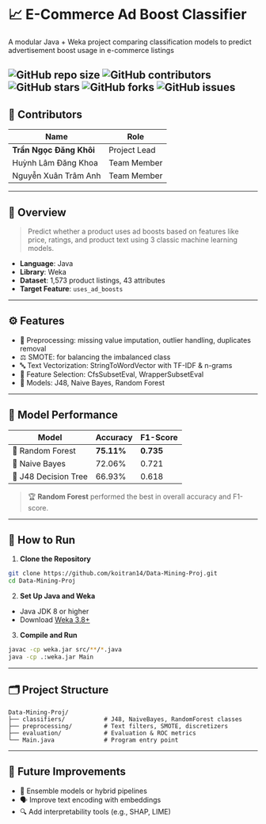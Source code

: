 # 📈 E-Commerce Ad Boost Classifier
A modular Java + Weka project comparing classification models to predict advertisement boost usage in e-commerce listings

![GitHub repo size](https://img.shields.io/github/repo-size/koitran14/AdBoost-Classifier)
![GitHub contributors](https://img.shields.io/github/contributors/koitran14/AdBoost-Classifier)
![GitHub stars](https://img.shields.io/github/stars/koitran14/AdBoost-Classifier?style=social)
![GitHub forks](https://img.shields.io/github/forks/koitran14/AdBoost-Classifier?style=social)
![GitHub issues](https://img.shields.io/github/issues/koitran14/AdBoost-Classifier)
---

## 👥 Contributors

| Name                    | Role         |
| ----------------------- | ------------ |
| **Trần Ngọc Đăng Khôi** | Project Lead |
| Huỳnh Lâm Đăng Khoa     | Team Member  |
| Nguyễn Xuân Trâm Anh    | Team Member  |

---

## 🧠 Overview

> Predict whether a product uses ad boosts based on features like price, ratings, and product text using 3 classic machine learning models.

* **Language**: Java
* **Library**: Weka
* **Dataset**: 1,573 product listings, 43 attributes
* **Target Feature**: `uses_ad_boosts`

---

## ⚙️ Features

* 🔧 Preprocessing: missing value imputation, outlier handling, duplicates removal
* ⚖️ SMOTE: for balancing the imbalanced class
* 🔤 Text Vectorization: StringToWordVector with TF-IDF & n-grams
* 🧪 Feature Selection: CfsSubsetEval, WrapperSubsetEval
* 🤖 Models: J48, Naive Bayes, Random Forest

---

## 🧪 Model Performance

| Model                | Accuracy   | F1-Score  |
| -------------------- | ---------- | --------- |
| 🌳 Random Forest     | **75.11%** | **0.735** |
| 📙 Naive Bayes       | 72.06%     | 0.721     |
| 🌲 J48 Decision Tree | 66.93%     | 0.618     |

> 🏆 **Random Forest** performed the best in overall accuracy and F1-score.

---

## 🚀 How to Run

1. **Clone the Repository**

```bash
git clone https://github.com/koitran14/Data-Mining-Proj.git
cd Data-Mining-Proj
```

2. **Set Up Java and Weka**

* Java JDK 8 or higher
* Download [Weka 3.8+](https://www.cs.waikato.ac.nz/ml/weka/)

3. **Compile and Run**

```bash
javac -cp weka.jar src/**/*.java
java -cp .:weka.jar Main
```

---

## 🗂️ Project Structure

```
Data-Mining-Proj/
├── classifiers/           # J48, NaiveBayes, RandomForest classes
├── preprocessing/         # Text filters, SMOTE, discretizers
├── evaluation/            # Evaluation & ROC metrics
└── Main.java              # Program entry point
```

---

## 🚧 Future Improvements

* 🧬 Ensemble models or hybrid pipelines
* 🗣️ Improve text encoding with embeddings
* 🔍 Add interpretability tools (e.g., SHAP, LIME)

